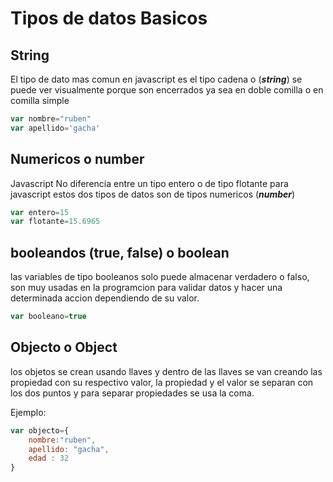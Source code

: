 # Tipos de datos Basicos

## String
El tipo de dato mas comun en javascript es el tipo cadena o (***string***) se puede ver visualmente porque son encerrados ya sea en doble comilla o en comilla simple

```javascript
var nombre="ruben"
var apellido='gacha'
```

## Numericos o number

Javascript No diferencia entre un tipo entero o de tipo flotante para javascript estos dos tipos de datos son de tipos numericos (***number***)

```javascript
var entero=15
var flotante=15.6965
```

## booleandos (true, false) o boolean

las variables de tipo booleanos solo puede almacenar verdadero o falso, son muy usadas en la programcion para validar datos y hacer una determinada accion dependiendo de su valor. 

```javascript
var booleano=true
```

## Objecto o Object

los objetos se crean usando llaves y dentro de las llaves se van creando las propiedad con su respectivo valor, la propiedad y el valor se separan con los dos puntos y para separar propiedades se usa la coma.

Ejemplo:

```javascript
var objecto={
    nombre:"ruben",
    apellido: "gacha",
    edad : 32
}
```



